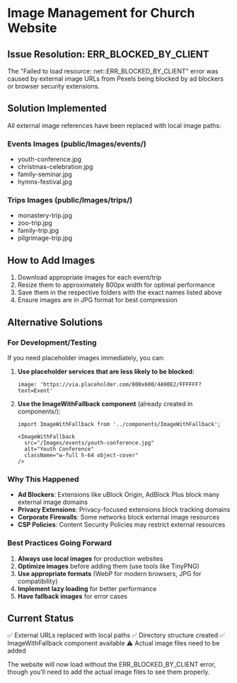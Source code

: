 # Image Management for Church Website

## Issue Resolution: ERR_BLOCKED_BY_CLIENT

The "Failed to load resource: net::ERR_BLOCKED_BY_CLIENT" error was caused by external image URLs from Pexels being blocked by ad blockers or browser security extensions.

## Solution Implemented

All external image references have been replaced with local image paths:

### Events Images (public/Images/events/)
- youth-conference.jpg
- christmas-celebration.jpg
- family-seminar.jpg
- hymns-festival.jpg

### Trips Images (public/Images/trips/)
- monastery-trip.jpg
- zoo-trip.jpg
- family-trip.jpg
- pilgrimage-trip.jpg

## How to Add Images

1. Download appropriate images for each event/trip
2. Resize them to approximately 800px width for optimal performance
3. Save them in the respective folders with the exact names listed above
4. Ensure images are in JPG format for best compression

## Alternative Solutions

### For Development/Testing
If you need placeholder images immediately, you can:

1. **Use placeholder services that are less likely to be blocked:**
   ```tsx
   image: 'https://via.placeholder.com/800x600/4A90E2/FFFFFF?text=Event'
   ```

2. **Use the ImageWithFallback component** (already created in components/):
   ```tsx
   import ImageWithFallback from '../components/ImageWithFallback';
   
   <ImageWithFallback 
     src="/Images/events/youth-conference.jpg"
     alt="Youth Conference"
     className="w-full h-64 object-cover"
   />
   ```

### Why This Happened

- **Ad Blockers**: Extensions like uBlock Origin, AdBlock Plus block many external image domains
- **Privacy Extensions**: Privacy-focused extensions block tracking domains
- **Corporate Firewalls**: Some networks block external image resources
- **CSP Policies**: Content Security Policies may restrict external resources

### Best Practices Going Forward

1. **Always use local images** for production websites
2. **Optimize images** before adding them (use tools like TinyPNG)
3. **Use appropriate formats** (WebP for modern browsers, JPG for compatibility)
4. **Implement lazy loading** for better performance
5. **Have fallback images** for error cases

## Current Status

✅ External URLs replaced with local paths
✅ Directory structure created
✅ ImageWithFallback component available
⚠️ Actual image files need to be added

The website will now load without the ERR_BLOCKED_BY_CLIENT error, though you'll need to add the actual image files to see them properly.